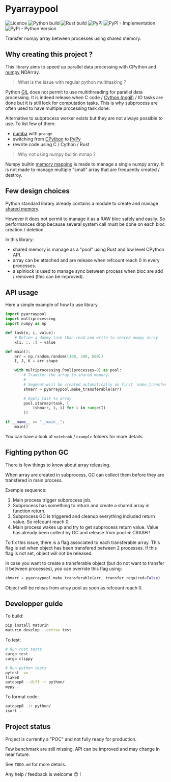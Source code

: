 # Pyarraypool

![Licence](https://img.shields.io/github/license/arthurlm/pyarraypool)
![Python build](https://img.shields.io/github/workflow/status/arthurlm/pyarraypool/Python?label=build%20python)
![Rust build](https://img.shields.io/github/workflow/status/arthurlm/pyarraypool/Rust?label=build%20rust)
![PyPI](https://img.shields.io/pypi/v/pyarraypool)
![PyPI - Implementation](https://img.shields.io/pypi/implementation/pyarraypool)
![PyPI - Python Version](https://img.shields.io/pypi/pyversions/pyarraypool)

Transfer numpy array between processes using shared memory.

## Why creating this project ?

This library aims to speed up parallel data processing with CPython and [numpy](https://numpy.org/) NDArray.

> What is the issue with regular python multitasking ?

Python [GIL](https://wiki.python.org/moin/GlobalInterpreterLock) does not permit to use multithreading for parallel data processing.
It is indeed release when C code / [Cython (nogil)](https://cython.readthedocs.io/en/latest/src/userguide/parallelism.html#using-parallelism) / IO tasks are done but it is still lock for computation tasks.
This is why subprocess are often used to have multiple processing task done.

Alternative to subprocess worker exists but they are not always possible to use.
To list few of them:

- [numba](https://numba.pydata.org/) with `prange`
- switching from [CPython](https://github.com/python/cpython) to [PyPy](https://www.pypy.org/)
- rewrite code using C / Cython / Rust

> Why not using numpy builtin mmap ?

Numpy builtin [memory mapping](https://numpy.org/doc/stable/reference/generated/numpy.memmap.html) is made to manage a single numpy array.
It is not made to manage multiple "small" array that are frequently created / destroy.

## Few design choices

Python standard library already contains a module to create and manage [shared memory](https://docs.python.org/3/library/multiprocessing.shared_memory.html).

However it does not permit to manage it as a RAW bloc safely and easily.
So performances drop because several system call must be done on each bloc creation / deletion.

In this library:

- shared memory is manage as a "pool" using Rust and low level CPython API.
- array can be attached and are release when refcount reach 0 in every processes.
- a spinlock is used to manage sync between process when bloc are add / removed (this can be improved).

## API usage

Here a simple example of how to use library.

```python
import pyarraypool
import multiprocessing
import numpy as np

def task(x, i, value):
    # Define a dummy task than read and write to shared numpy array
    x[i, :, :] = value

def main():
    arr = np.random.random((100, 200, 500))
    I, J, K = arr.shape

    with multiprocessing.Pool(processes=8) as pool:
        # Transfer the array to shared memory.
        #
        # Segment will be created automatically on first `make_transferable` call.
        shmarr = pyarraypool.make_transferable(arr)

        # Apply task to array
        pool.starmap(task, [
            (shmarr, i, i) for i in range(I)
        ])

if __name__ == "__main__":
    main()
```

You can have a look at `notebook` / `example` folders for more details.

## Fighting python GC

There is few things to know about array releasing.

When array are created in subprocess, GC can collect them before they are transfered in main process.

Exemple sequence:

1. Main process trigger subprocess job.
2. Subprocess has something to return and create a shared array in function return.
3. Subprocess GC is triggered and cleanup everything included return value.
   So refcount reach 0.
4. Main process wakes up and try to get subprocess return value.
   Value has already been collect by GC and release from pool => CRASH !

To fix this issue, there is a flag associated to each transferable array.
This flag is set when object has been transfered between 2 processes.
If this flag is not set, object will not be released.

In case you want to create a transferable object (but do not want to transfer it between processes), you
can override this flag using:

```python
shmarr = pyarraypool.make_transferable(arr, transfer_required=False)
```

Object will be releas from array pool as soon as refcount reach 0.

## Developper guide

To build:

```sh
pip install maturin
maturin develop --extras test
```

To test:

```sh
# Run rust tests
cargo test
cargo clippy

# Run python tests
pytest -vv
flake8
autopep8 --diff -r python/
mypy .
```

To format code:

```sh
autopep8 -ir python/
isort .
```

## Project status

Project is currently a "POC" and not fully ready for production.

Few benchmark are still missing.
API can be improved and may change in near future.

See `TODO.md` for more details.

Any help / feedback is welcome 😊 !
